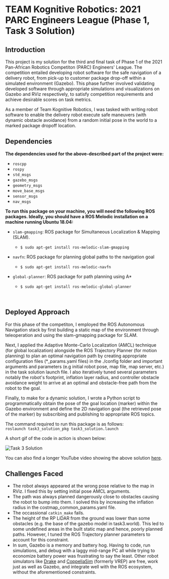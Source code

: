 # TEAM Kognitive Robotics: 2021 PARC Engineers League (Phase 1, Task 3 Solution) 

## Introduction

This project is my solution for the third and final task of Phase 1 of the 2021 Pan-African Robotics Competiton (PARC) Engineers' League. The competition entailed developing robot software for the safe navigation of a delivery robot, from pick-up to customer package drop-off within a simulated environment (Gazebo). This phase further involved validating developed software through appropriate simulations and visualizations on Gazebo and RViz respectively, to satisfy competition requirements and achieve desirable scores on task metrics.<br>
   
As a member of Team Kognitive Robotics, I was tasked with writing robot software to enable the delivery robot execute safe maneuvers (with dynamic obstacle avoidance) from a random initial pose in the world to a marked package dropoff location. 

## Dependencies

**The dependencies used for the above-described part of the project were:**

*  `roscpp`
*  `rospy`
*  `std_msgs`
*  `gazebo_msgs`
*  `geometry_msgs`
*  `move_base_msgs`
*  `sensor_msgs`
*  `nav_msgs`


**To run this package on your machine, you will need the following ROS packages. Ideally, you should have a ROS Melodic installation on a machine running Ubuntu 18.04:**


* `slam-gmapping`: ROS package for Simultaneous Localization & Mapping (SLAM).
    * `$ sudo apt-get install ros-melodic-slam-gmapping`

* `navfn`: ROS package for planning global paths to the navigation goal
    * `$ sudo apt-get install ros-melodic-navfn`

* `global-planner`: ROS package for path planning using A*
    * `$ sudo apt-get install ros-melodic-global-planner`

<br>

## Deployed Approach

For this phase of the competiton, I employed the ROS Autonomous Navigation stack by first building a static map of the environment through teleoperation and using the slam-gmapping package for SLAM. <br>

Next, I applied the Adaptive Monte-Carlo Localization (AMCL) technique (for global localization) alongside the ROS Trajectory Planner (for motion planning) to plan an optimal navigation path by creating appropriate configuration files (*_params.yaml files) in the ./config folder and important arguments and parameters (e.g initial robot pose, map file, map server, etc.) in the task solution launch file. I also iteratively tuned several parameters notably the robot's footprint, inflation layer radius, and controller obstacle avoidance weight to arrive at an optimal and obstacle-free path from the robot to the goal. <br>

Finally, to make for a dynamic solution, I wrote a Python script to programmatically obtain the pose of the goal location (marker) within the Gazebo environment and define the 2D navigation goal (the retrieved pose of the marker) by subscribing and publishing to appropriate ROS topics.<br>

The command required to run this package is as follows: <br>
` roslaunch task3_solution_pkg task3_solution.launch ` <br>


A short gif of the code in action is shown below:<br>

![Task 3 Solution](./resources/task3_sol_vid.gif)



You can also find a longer YouTube video showing the above solution [here](https://youtu.be/pzsVFjBKmpc).<br>



## Challenges Faced

* The robot always appeared at the wrong pose relative to the map in RViz. I fixed this by setting initial pose AMCL arguments.
* The path was always planned dangerously close to obstacles causing the robot to bump into them. I solved this by increasing the inflation radius in the costmap_common_params.yaml file.
* The occassional `catkin_make` fails.
* The height of the RP LiDAR from the ground was lower than some obstacles (e.g. the base of the gazebo model in task3.world). This led to some undefined areas in the built static map and hence, poorly planned paths. However, I tuned the ROS Trajectory planner parameters to account for this constraint.
* In sum, Gazebo is a memory and battery hog. Having to code, run simulations, and debug with a laggy mid-range PC all while trying to economize battery power was frustrating to say the least. Other robot simulators like [Drake](https://drake.mit.edu/) and [CoppeliaSim](https://www.coppeliarobotics.com/) (formerly VREP) are free, work just as well as Gazebo, and integrate well with the ROS ecosystem, without the aforementioned constraints.
